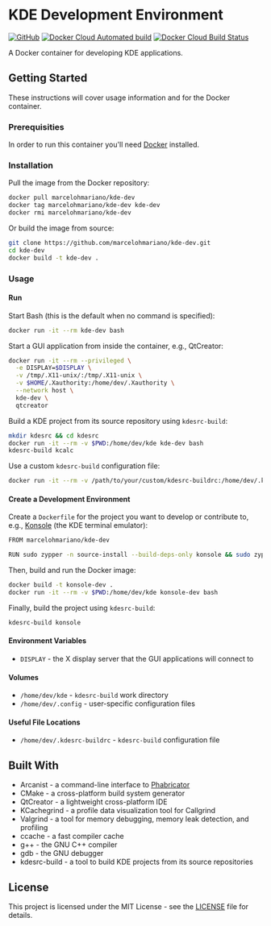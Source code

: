 # KDE Development Environment

[![GitHub](https://img.shields.io/github/license/marcelohmariano/kde-dev.svg)](LICENSE)
[![Docker Cloud Automated build](https://img.shields.io/docker/cloud/automated/marcelohmariano/kde-dev.svg)](https://hub.docker.com/r/marcelohmariano/kde-dev)
[![Docker Cloud Build Status](https://img.shields.io/docker/cloud/build/marcelohmariano/kde-dev.svg)](https://hub.docker.com/r/marcelohmariano/kde-dev/builds)

A Docker container for developing KDE applications.

## Getting Started

These instructions will cover usage information and for the Docker container.

### Prerequisities

In order to run this container you'll need [Docker](https://docs.docker.com/get-started/) installed.

### Installation

Pull the image from the Docker repository:

```sh
docker pull marcelohmariano/kde-dev
docker tag marcelohmariano/kde-dev kde-dev
docker rmi marcelohmariano/kde-dev
```

Or build the image from source:

```sh
git clone https://github.com/marcelohmariano/kde-dev.git
cd kde-dev
docker build -t kde-dev .
```

### Usage

#### Run

Start Bash (this is the default when no command is specified):

```sh
docker run -it --rm kde-dev bash
```

Start a GUI application from inside the container, e.g., QtCreator:

```sh
docker run -it --rm --privileged \
  -e DISPLAY=$DISPLAY \
  -v /tmp/.X11-unix/:/tmp/.X11-unix \
  -v $HOME/.Xauthority:/home/dev/.Xauthority \
  --network host \
  kde-dev \
  qtcreator
```

Build a KDE project from its source repository using `kdesrc-build`:

```sh
mkdir kdesrc && cd kdesrc
docker run -it --rm -v $PWD:/home/dev/kde kde-dev bash
kdesrc-build kcalc
```

Use a custom `kdesrc-build` configuration file:

```sh
docker run -it --rm -v /path/to/your/custom/kdesrc-buildrc:/home/dev/.kdesrc-buildrc kde-dev bash
```

#### Create a Development Environment

Create a `Dockerfile` for the project you want to develop or contribute to, e.g., [Konsole](https://konsole.kde.org/) (the KDE terminal emulator):

```sh
FROM marcelohmariano/kde-dev

RUN sudo zypper -n source-install --build-deps-only konsole && sudo zypper clean -a
```

Then, build and run the Docker image:

```sh
docker build -t konsole-dev .
docker run -it --rm -v $PWD:/home/dev/kde konsole-dev bash
```

Finally, build the project using `kdesrc-build`:

```sh
kdesrc-build konsole
```

#### Environment Variables

* `DISPLAY` - the X display server that the GUI applications will connect to

#### Volumes

* `/home/dev/kde` - `kdesrc-build` work directory
* `/home/dev/.config` - user-specific configuration files

#### Useful File Locations

* `/home/dev/.kdesrc-buildrc` - `kdesrc-build` configuration file

## Built With

* Arcanist - a command-line interface to [Phabricator](https://phabricator.kde.org/)
* CMake - a cross-platform build system generator
* QtCreator - a lightweight cross-platform IDE
* KCachegrind - a profile data visualization tool for Callgrind
* Valgrind - a tool for memory debugging, memory leak detection, and profiling
* ccache - a fast compiler cache
* g++ - the GNU C++ compiler
* gdb - the GNU debugger
* kdesrc-build - a tool to build KDE projects from its source repositories

## License

This project is licensed under the MIT License - see the [LICENSE](LICENSE) file for details.